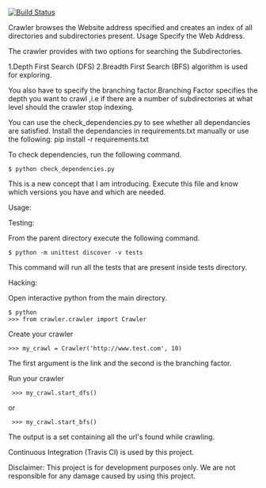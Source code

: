 [![Build Status](https://travis-ci.org/Dineshs91/crawler.svg?branch=test)](https://travis-ci.org/Dineshs91/crawler)

Crawler browses the Website address specified and creates an index of all directories and subdirectories present.
Usage Specify the Web Address.

The crawler provides with two options for searching the Subdirectories.

1.Depth First Search (DFS) 
2.Breadth First Search (BFS) algorithm is used for exploring. 

You also have to specify the branching factor.Branching Factor specifies the depth you want to crawl ,i.e if there are a number of subdirectories at what level should the crawler stop indexing.

You can use the check_dependencies.py to see whether all dependancies are satisfied.
Install the dependancies in requirements.txt manually or use the following: pip install -r requirements.txt

To check dependencies, run the following command.

    $ python check_dependencies.py

This is a new concept that I am introducing. Execute this file and know which versions you have and which are
needed.

Usage: 

Testing:

From the parent directory execute the following command.

    $ python -m unittest discover -v tests

This command will run all the tests that are present inside tests directory.

Hacking:

Open interactive python from the main directory.

    $ python
    >>> from crawler.crawler import Crawler

Create your crawler

    >>> my_crawl = Crawler('http://www.test.com', 10)
The first argument is the link and the second is the branching factor.

Run your crawler

     >>> my_crawl.start_dfs()
or

     >>> my_crawl.start_bfs()

The output is a set containing all the url's found while crawling.

Continuous Integration (Travis CI) is used by this project.

Disclaimer:
This project is for development purposes only. We are not responsible for any damage caused by
using this project.

